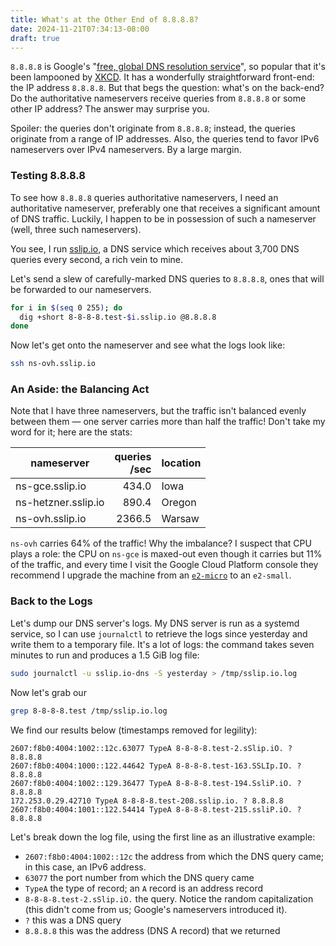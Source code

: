 ```yaml
---
title: What's at the Other End of 8.8.8.8?
date: 2024-11-21T07:34:13-08:00
draft: true
---
```


`8.8.8.8` is Google's "[free, global DNS resolution
service](https://developers.google.com/speed/public-dns)", so popular that it's
been lampooned by [XKCD](https://xkcd.com/1361/). It has a wonderfully
straightforward front-end: the IP address `8.8.8.8`. But that begs the
question: what's on the back-end? Do the authoritative nameservers receive
queries from `8.8.8.8` or some other IP address? The answer may surprise you.

Spoiler: the queries don't originate from `8.8.8.8`; instead, the queries
originate from a range of IP addresses. Also, the queries tend to favor IPv6
nameservers over IPv4 nameservers. By a large margin.

### Testing 8.8.8.8

To see how `8.8.8.8` queries authoritative nameservers, I need an authoritative
nameserver, preferably one that receives a significant amount of DNS traffic.
Luckily, I happen to be in possession of such a nameserver (well, three such
nameservers).

You see, I run [sslip.io](https://sslip.io), a DNS service which receives about
3,700 DNS queries every second, a rich vein to mine.

Let's send a slew of carefully-marked DNS queries to `8.8.8.8`, ones that will
be forwarded to our nameservers.

```bash
for i in $(seq 0 255); do
  dig +short 8-8-8-8.test-$i.sslip.io @8.8.8.8
done
```

Now let's get onto the nameserver and see what the logs look like:

```bash
ssh ns-ovh.sslip.io
```

### An Aside: the Balancing Act

Note that I have three nameservers, but the traffic isn't balanced evenly
between them — one server carries more than half the traffic!
Don't take my word for it; here are the stats:

| nameserver          | queries <br />/sec  | location |
| ------------------- | -------: | -------- |
| ns-gce.sslip.io     | 434.0    | Iowa     |
| ns-hetzner.sslip.io | 890.4    | Oregon   |
| ns-ovh.sslip.io     | 2366.5   | Warsaw   |

`ns-ovh` carries 64% of the traffic! Why the imbalance? I suspect that CPU
plays a role: the CPU on `ns-gce` is maxed-out even though it carries but 11%
of the traffic, and every time I visit the Google Cloud Platform console they
recommend I upgrade the machine from an
[`e2-micro`](https://cloud.google.com/compute/vm-instance-pricing#sharedcore_machine_types)
to an `e2-small`.

### Back to the Logs

Let's dump our DNS server's logs. My DNS server is run as a systemd service, so
I can use `journalctl` to retrieve the logs since yesterday and write them to a
temporary file. It's a lot of logs: the command takes seven minutes to run and
produces a 1.5 GiB log file:

```bash
sudo journalctl -u sslip.io-dns -S yesterday > /tmp/sslip.io.log
```

Now let's grab our

```bash
grep 8-8-8-8.test /tmp/sslip.io.log
```

We find our results below (timestamps removed for legility):

```
2607:f8b0:4004:1002::12c.63077 TypeA 8-8-8-8.test-2.sSlip.iO. ? 8.8.8.8
2607:f8b0:4004:1000::122.44642 TypeA 8-8-8-8.test-163.SSLIp.IO. ? 8.8.8.8
2607:f8b0:4004:1002::129.36477 TypeA 8-8-8-8.test-194.SsliP.iO. ? 8.8.8.8
172.253.0.29.42710 TypeA 8-8-8-8.test-208.sslip.io. ? 8.8.8.8
2607:f8b0:4004:1001::122.54414 TypeA 8-8-8-8.test-215.ssliP.iO. ? 8.8.8.8
```

Let's break down the log file, using the first line as an illustrative example:

- `2607:f8b0:4004:1002::12c` the address from which the DNS query came; in this
case, an IPv6 address.
- `63077` the port number from which the DNS query came
- `TypeA` the type of record; an `A` record is an address record
- `8-8-8-8.test-2.sSlip.iO.` the query. Notice the random capitalization (this
  didn't come from us; Google's nameservers introduced it).
- `?` this was a DNS query
- `8.8.8.8` this was the address (DNS A record) that we returned
